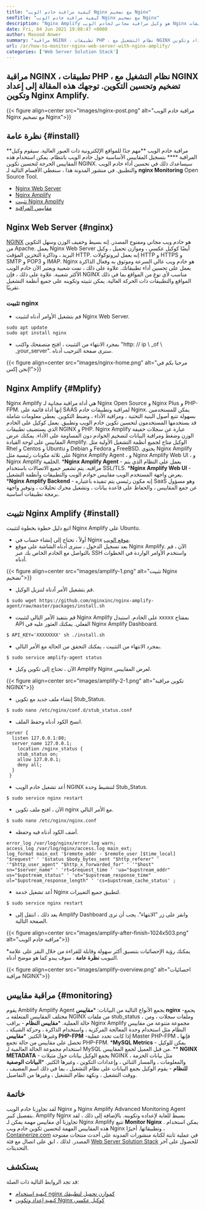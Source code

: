 ```yaml
---
title: "كيفية مراقبة خادم الويب Nginx مع تضخيم Nginx" 
seoTitle: "كيفية مراقبة خادم الويب Nginx مع تضخيم Nginx" 
description: "Nginx Amplify هو وكيل مراقبة مجاني لخادم الويب Nginx وتطبيقات PHP. تدور هذه المقالة حول كيفية مراقبة خادم الويب Nginx مع Amplify Nginx" 
date: Fri, 04 Jun 2021 19:08:47 +0000
author: Masood Anwer
summary: "مراقبة NGINX ، تطبيقات PHP ، نظام التشغيل مع NGINX تضخيم وتحسين التكوين. توجهك هذه المقالة إلى إعداد وتكوين Nginx Amplify." 
url: /ar/how-to-monitor-nginx-web-server-with-nginx-amplify/
categories: ['Web Server Solution Stack']
---
```


## مراقبة NGINX ، تطبيقات PHP ، نظام التشغيل مع NGINX تضخيم وتحسين التكوين. توجهك هذه المقالة إلى إعداد وتكوين Nginx Amplify.

{{< figure align=center src="images/nginx-post.png" alt="مراقبة خادم الويب Nginx مع تضخيم Nginx">}}


## نظرة عامة   {#install}
**مراقبة خادم الويب **مهم جدًا للمواقع الإلكترونية ذات العبور العالية. سيقوم وكيل المراقبة ****  بتسجيل المقاييس الأساسية حول خادم الويب بانتظام. يمكن استخدام هذه المقاييس الحرجة لتحسين تكوين NGINX. سيساعدك ذلك في تحسين أداء خادم الويب والتطبيق.
في منشور المدونة هذا ، سنغطي الأقسام التالية لـ **nginx Monitoring**  Open Source Tool.
  * [Nginx Web Server][1]
  * [Nginx Amplify][2]
  * [تثبيت Nginx Amplify][3]
  * [مقاييس المراقبة][4]

## Nginx Web Server   {#nginx}
[NGINX][5] هو خادم ويب مجاني ومفتوح المصدر. إنه بسيط وخفيف الوزن وسهل التكوين من Apache. يعمل Nginx Web Server أيضًا كوكيل عكسي ، وموازن تحميل ، وكيل البريد ، وذاكرة التخزين المؤقت HTTP. إنه يعمل لبروتوكولات HTTP و HTTPS و SMTP و POP3 و IMAP. Nginx هو خادم ويب عالي السرعة وموثوق به وفعال الذاكرة يعمل على تحسين أداء تطبيقاتك. علاوة على ذلك ، نمت شعبية ويعتبر الآن خادم الويب الأكثر شعبية. علاوة على ذلك ، فإن NGINX مناسب لأي نوع من المواقع بما في ذلك المواقع والتطبيقات ذات الحركة العالية. يمكن تثبيته وتكوينه على جميع أنظمة التشغيل تقريبًا.

### تثبيت nginx
  * قم بتشغيل الأوامر أدناه لتثبيت Nginx Web Server.
```
sudo apt update
sudo apt install nginx
```
  * بمجرد الانتهاء من التثبيت ، افتح متصفحك واكتب "http: // ip \ _of \ _your_server". سترى صفحة الترحيب أدناه.

{{< figure align=center src="images/nginx-home.png" alt="مرحبا بكم في إنجن إكس!">}}


## Nginx Amplify   {#Mplify}
Nginx Amplify هي أداة مراقبة مجانية لـ Nginx Open Source و Nginx Plus و PHP-FPM. إنها أداة قائمة على SAAS لمراقبة وتطبيقات خادم Nginx. يمكن للمستخدمين بسهولة تتبع أصول البنية التحتية ، ومراقبة الأداء ، وضبط التكوين. يعطي معلومات شاملة قد يستخدمها المستخدمون لتحسين تكوين خادم الويب وتطبيق. يعمل كوكيل على الخادم الذي يستضيف تطبيقات NGINX و PHP. Nginx Amplify عبارة عن سجلات خفيفة الوزن وضغط ومراقبة البيانات لتضخيم الخوادم دون المساومة على الأداء. يمكنك عرض المقاييس على لوحة القيادة Amplify. الوكيل متاح لجميع أنظمة التشغيل الأولية مثل Rhel و Centos و Ubuntu و Debian و Fedora و FreeBSD. يحتوي Nginx Amplify على ثلاثة مكونات رئيسية مثل Nginx Amplify Agent ، و Nginx Amplify Web UI ، و Nginx Amplify الخلفية.
  ***Nginx Amplify Agent**  - يعمل على النظام الذي يتم مراقبه. يتم تشفير جميع الاتصالات باستخدام SSL/TLS.
  ***Nginx Amplify Web UI**  - يعرض واجهة المستخدم الويب مقاييس خوادم الويب والتطبيقات وأنظمة التشغيل.
  ***Nginx Amplify Backend**  - إنه مكون رئيسي يتم تنفيذه باعتباره SaaS وهو مسؤول عن جمع المقاييس ، والحفاظ على قاعدة بيانات ، وتشغيل محرك تحليلات ، وتوفير واجهة برمجة تطبيقات أساسية.

## تثبيت Nginx Amplify   {#install}
اتبع دليل خطوة بخطوة لتثبيت Nginx Amplify على Ubuntu.
  * أولاً ، تحتاج إلى إنشاء حساب في Nginx [موقع الويب][6].
  * بعد تسجيل الدخول ، سترى أدناه الشاشة على موقع Nginx Amplify. الآن ، قم بالتواصل مع الخادم الخاص بك عبر SSH واستخدم الأوامر الواردة في الخطوات أدناه.

{{< figure align=center src="images/amplify-1.png" alt="تثبيت Nginx تضخيم">}}

  * قم بتشغيل الأمر أدناه لتنزيل الوكيل.
```
$ sudo wget https://github.com/nginxinc/nginx-amplify-agent/raw/master/packages/install.sh
```
  * قم بتنفيذ الأمر التالي لتثبيت Nginx Amplify على الخادم. استبدل xxxxx بمفتاح API الفعلي. يمكنك العثور عليه في Nginx Amplify Dashboard.
```
$ API_KEY='XXXXXXXX' sh ./install.sh
```
  * بمجرد الانتهاء من التثبيت ، يمكنك التحقق من الحالة مع الأمر التالي.
```
$ sudo service amplify-agent status
```
  * الآن ، تحتاج إلى تكوين وكيل Amplify Nginx لعرض المقاييس.

{{< figure align=center src="images/amplify-2-1.png" alt="تكوين مراقبة NGINX">}}

  * إنشاء ملف جديد مع تكوين Stub_Status.
```
$ sudo nano /etc/nginx/conf.d/stub_status.conf
```
  * انسخ الكود أدناه وحفظ الملف.
```
server {
  listen 127.0.0.1:80;
  server_name 127.0.0.1;
    location /nginx_status {
    stub_status on;
    allow 127.0.0.1;
    deny all;
  }
 }
```
  * أعد تشغيل خادم الويب NGINX لتنشيط وحدة Stub_Status.
```
$ sudo service nginx restart
```
  * الآن ، افتح ملف تكوين nginx مع الأمر التالي.
```
$ sudo nano /etc/nginx/nginx.conf
```
  * أضف الكود أدناه فيه وحفظه.
```
error_log /var/log/nginx/error.log warn;
access_log /var/log/nginx/access.log main_ext;
log_format main_ext '$remote_addr - $remote_user [$time_local] "$request" ' '$status $body_bytes_sent "$http_referer" ' '"$http_user_agent" "$http_x_forwarded_for" ' '"$host" sn="$server_name" ' 'rt=$request_time ' 'ua="$upstream_addr" us="$upstream_status" ' 'ut="$upstream_response_time" ul="$upstream_response_length" ' 'cs=$upstream_cache_status' ;
```
  * أعد تشغيل خدمة Nginx لتطبيق جميع التغييرات.
```
$ sudo service nginx restart
```
  * بعد ذلك ، انتقل إلى Amplify Dashboard وانقر على زر "الانتهاء". يجب أن ترى الصفحة التالية.

{{< figure align=center src="images/amplify-after-finish-1024x503.png" alt="مراقبة خادم الويب">}}

  *يمكنك رؤية الإحصائيات بتنسيق أكثر سهولة وقابلة للقراءة من خلال النقر على علامة التبويب **نظرة عامة** . سوف يبدو كما هو موضح أدناه.

{{< figure align=center src="images/amplify-overview.png" alt="احصائيات مراقبة NGINX">}}


## مراقبة مقاييس   {#monitoring}
يقوم Amblify Amplify Agent بجمع الأنواع التالية من البيانات:
  ***مقاييس nginx** -يجمع مختلف المقاييس المتعلقة بـ NGINX من ملفات stub_status ، وملفات سجلات ، ومن حالة العملية.
  ***مقاييس النظام**  - يراقب Nginx Amplify مجموعة متنوعة من مقاييس النظام مثل استخدام وحدة المعالجة المركزية ، واستخدام الذاكرة ، وحركة الشبكة ، وغيرها الكثير.
  ***مقاييس PHP-FPM** -إذا كانت تحدد عملية Master PHP-FPM ، فإنها تحصل على مقاييس من حالة تجمع PHP-FPM.
  ***MySQL Metrics**  - يمكن للوكيل استخدام مجموعة الحالة العالمية لـ MySQL من قبل العميل لجمع المقاييس.
  ** **NGINX METADATA**   - يجمع الوكيل بيانات حول مثيلات NGINX مثل بيانات الحزمة ، والمعلومات ، والمسار الثنائي ، وإعدادات التكوين ، وغيرها الكثير.
  ***البيانات الوصفية للنظام**  - يقوم الوكيل بجمع البيانات على نظام التشغيل ، بما في ذلك اسم المضيف ، ووقت التشغيل ، ونكهة نظام التشغيل ، وغيرها من التفاصيل.

## خاتمة
لقد تجاوزنا خادم الويب Nginx و Nginx Amplify Advanced Monitoring Agent بتفصيل كبير. Amplify Nginx بسيط للغاية لإعداده وتكوينه. بالإضافة إلى ذلك ، لقد تجاوزنا أي مقاييس مهمة يمكن لـ Nginx Amplify تتبع **Monitor Nginx** . يمكن استخدام هذه المقاييس المهمة لتحسين تكوين خادم ويب Nginx وتطبيقاتها.
أخيرًا ، [Containerize.com][7] في عملية ثابتة لكتابة منشورات المدونة على أحدث منتجات مفتوحة المصدر. لذلك ، ابق على اتصال مع فئة [Web Server Solution Stack][8] للحصول على آخر التحديثات.

## يستكشف
قد تجد الروابط التالية ذات الصلة:
  * [كيفية استخدام nginx كموازن تحميل لتطبيقك][9]
  * [كيفية إعداد وتكوين Nginx كوكيل عكسي][10]

  
[1]: #Nginx
[2]: #Amplify
[3]: #Install
[4]: #Monitoring
[5]: https://products.containerize.com/solution-stack/nginx
[6]: https://amplify.nginx.com/signup/
[7]: https://containerize.com
[8]: https://blog.containerize.com/category/web-server-solution-stack/
[9]: https://blog.containerize.com/web-server-solution-stack/how-to-use-nginx-as-load-balancer-for-your-application/
[10]: https://blog.containerize.com/web-server-solution-stack/how-to-setup-and-configure-nginx-as-reverse-proxy/

